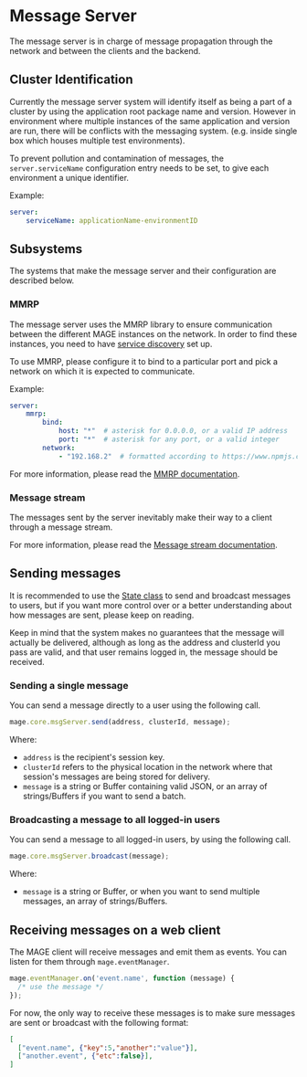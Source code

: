 # Message Server

The message server is in charge of message propagation through the network and between the clients and the backend.

## Cluster Identification

Currently the message server system will identify itself as being a part of a cluster by using the application root
package name and version. However in environment where multiple instances of the same application and version are run,
there will be conflicts with the messaging system. (e.g. inside single box which houses multiple test environments).

To prevent pollution and contamination of messages, the `server.serviceName` configuration entry needs to be set, to
give each environment a unique identifier.

Example:

```yaml
server:
    serviceName: applicationName-environmentID
```

## Subsystems

The systems that make the message server and their configuration are described below.

### MMRP

The message server uses the MMRP library to ensure communication between the different MAGE instances on the network.
In order to find these instances, you need to have [service discovery](#service-discovery) set up.

To use MMRP, please configure it to bind to a particular port and pick a network on which it is expected to communicate.

Example:

```yaml
server:
    mmrp:
        bind:
            host: "*"  # asterisk for 0.0.0.0, or a valid IP address
            port: "*"  # asterisk for any port, or a valid integer
        network:
            - "192.168.2"  # formatted according to https://www.npmjs.com/package/netmask
```

For more information, please read the [MMRP documentation](#mmrp).


### Message stream

The messages sent by the server inevitably make their way to a client through a message stream.

For more information, please read the [Message stream documentation](#message-stream).


## Sending messages

It is recommended to use the [State class](../state/Readme.md) to send and broadcast messages to users, but if you want
more control over or a better understanding about how messages are sent, please keep on reading.

Keep in mind that the system makes no guarantees that the message will actually be delivered, although as long as the
address and clusterId you pass are valid, and that user remains logged in, the message should be received.

### Sending a single message

You can send a message directly to a user using the following call.

```javascript
mage.core.msgServer.send(address, clusterId, message);
```

Where:

- `address` is the recipient's session key.
- `clusterId` refers to the physical location in the network where that session's messages are being stored for delivery.
- `message` is a string or Buffer containing valid JSON, or an array of strings/Buffers if you want to send a batch.


### Broadcasting a message to all logged-in users

You can send a message to all logged-in users, by using the following call.

```javascript
mage.core.msgServer.broadcast(message);
```

Where:

- `message` is a string or Buffer, or when you want to send multiple messages, an array of strings/Buffers.


## Receiving messages on a web client

The MAGE client will receive messages and emit them as events. You can listen for them through `mage.eventManager`.

```javascript
mage.eventManager.on('event.name', function (message) {
  /* use the message */
});
```

For now, the only way to receive these messages is to make sure messages are sent or broadcast with the following format:

```json
[
  ["event.name", {"key":5,"another":"value"}],
  ["another.event", {"etc":false}],
]
```

